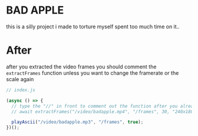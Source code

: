 # BAD APPLE

this is a silly project i made to torture myself
spent too much time on it..

# After

after you extracted the video frames you should comment the `extractFrames` function
unless you want to change the framerate or the scale again

```js
// index.js

(async () => {
  // type the "//" in front to comment out the function after you already used it
  // await extractFrames("/video/badapple.mp4", "/frames", 30, "240x180");

  playAscii("/video/badapple.mp3", "/frames", true);
})();
```
